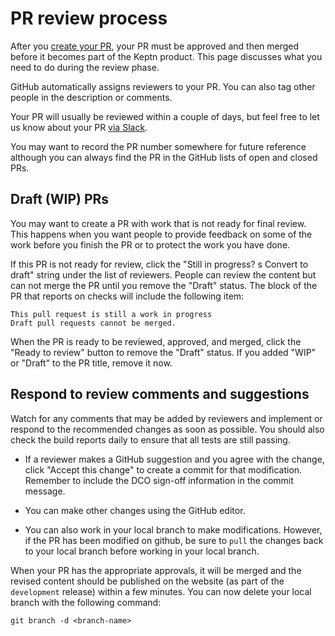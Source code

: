 # PR review process

After you
[create your PR](../pr-create/index.md),
your PR must be approved and then merged
before it becomes part of the Keptn product.
This page discusses what you need to do during the review phase.

GitHub automatically assigns reviewers to your PR.
You can also tag other people in the description or comments.

Your PR will usually be reviewed within a couple of days,
but feel free to let us know about your PR
[via Slack](https://cloud-native.slack.com/channels/keptn-lifecycle-toolkit-dev).

You may want to record the PR number somewhere for future reference
although you can always find the PR in the GitHub lists of open and closed PRs.

## Draft (WIP) PRs

You may want to create a PR with work that is not ready for final review.
This happens when you want people to provide feedback on some of the work
before you finish the PR
or to protect the work you have done.

If this PR is not ready for review, click the "Still in progress?
s Convert to draft" string under the list of reviewers.
People can review the content but can not merge the PR
until you remove the "Draft" status.
The block of the PR that reports on checks will include the following item:

```console
This pull request is still a work in progress
Draft pull requests cannot be merged.
```

When the PR is ready to be reviewed, approved, and merged,
click the "Ready to review" button to remove the "Draft" status.
If you added "WIP" or "Draft" to the PR title, remove it now.

## Respond to review comments and suggestions

Watch for any comments that may be added by reviewers and implement or
respond to the recommended changes as soon as possible.
You should also check the build reports daily
to ensure that all tests are still passing.

* If a reviewer makes a GitHub suggestion and you agree with the change,
  click "Accept this change" to create a commit for that modification.
  Remember to include the DCO sign-off information in the commit message.

* You can make other changes using the GitHub editor.

* You can also work in your local branch to make modifications.
  However, if the PR has been modified on github,
  be sure to `pull` the changes back to your local branch
  before working in your local branch.

When your PR has the appropriate approvals,
it will be merged and the revised content should be published on the
website (as part of the `development` release)
within a few minutes.
You can now delete your local branch with the following command:

```console
git branch -d <branch-name>
```

